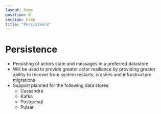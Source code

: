 ```yaml
---
layout: home
position: 6
section: home
title: "Persistence"
---
```


# Persistence

- Persisting of actors state and messages in a preferred datastore
- Will be used to provide greator actor resilience by providing greator ability to recover from system restarts, crashes and infrastructure migrations
- Support planned for the following data stores:
    - Cassandra
    - Kafka
    - Postgresql
    - Pulsar


